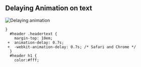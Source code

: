 ## Delaying Animation on text

![Delaying animation](http://cl.ly/WGkV/jottly-animate2.gif)

```css(stylesheets/base.css)
}
  #header .headertext {
  	margin-top: 10em;
 +	animation-delay: 0.7s;
 +	-webkit-animation-delay: 0.7s; /* Safari and Chrome */
  }
  #header h1 {
  	color:#fff;
```
